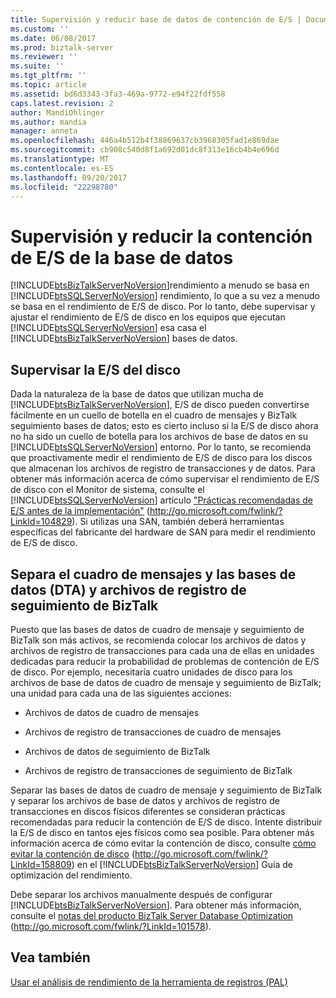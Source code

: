 ```yaml
---
title: Supervisión y reducir base de datos de contención de E/S | Documentos de Microsoft
ms.custom: ''
ms.date: 06/08/2017
ms.prod: biztalk-server
ms.reviewer: ''
ms.suite: ''
ms.tgt_pltfrm: ''
ms.topic: article
ms.assetid: bd6d3343-3fa3-469a-9772-e94f22fdf558
caps.latest.revision: 2
author: MandiOhlinger
ms.author: mandia
manager: anneta
ms.openlocfilehash: 446a4b512b4f38869637cb3968305fad1e869dae
ms.sourcegitcommit: cb908c540d8f1a692d01dc8f313e16cb4b4e696d
ms.translationtype: MT
ms.contentlocale: es-ES
ms.lasthandoff: 09/20/2017
ms.locfileid: "22298780"
---
```

# <a name="monitoring-and-reducing-database-io-contention"></a>Supervisión y reducir la contención de E/S de la base de datos
[!INCLUDE[btsBizTalkServerNoVersion](../includes/btsbiztalkservernoversion-md.md)]rendimiento a menudo se basa en [!INCLUDE[btsSQLServerNoVersion](../includes/btssqlservernoversion-md.md)] rendimiento, lo que a su vez a menudo se basa en el rendimiento de E/S de disco. Por lo tanto, debe supervisar y ajustar el rendimiento de E/S de disco en los equipos que ejecutan [!INCLUDE[btsSQLServerNoVersion](../includes/btssqlservernoversion-md.md)] esa casa el [!INCLUDE[btsBizTalkServerNoVersion](../includes/btsbiztalkservernoversion-md.md)] bases de datos.  
  
## <a name="monitoring-disk-io"></a>Supervisar la E/S del disco  
 Dada la naturaleza de la base de datos que utilizan mucha de [!INCLUDE[btsBizTalkServerNoVersion](../includes/btsbiztalkservernoversion-md.md)], E/S de disco pueden convertirse fácilmente en un cuello de botella en el cuadro de mensajes y BizTalk seguimiento bases de datos; esto es cierto incluso si la E/S de disco ahora no ha sido un cuello de botella para los archivos de base de datos en su [!INCLUDE[btsSQLServerNoVersion](../includes/btssqlservernoversion-md.md)] entorno. Por lo tanto, se recomienda que proactivamente medir el rendimiento de E/S de disco para los discos que almacenan los archivos de registro de transacciones y de datos. Para obtener más información acerca de cómo supervisar el rendimiento de E/S de disco con el Monitor de sistema, consulte el [!INCLUDE[btsSQLServerNoVersion](../includes/btssqlservernoversion-md.md)] artículo ["Prácticas recomendadas de E/S antes de la implementación"](http://go.microsoft.com/fwlink/?LinkId=104829) (http://go.microsoft.com/fwlink/?LinkId=104829). Si utilizas una SAN, también deberá herramientas específicas del fabricante del hardware de SAN para medir el rendimiento de E/S de disco.  
  
## <a name="separating-the-messagebox-and-biztalk-tracking-dta-databases-and-log-files"></a>Separa el cuadro de mensajes y las bases de datos (DTA) y archivos de registro de seguimiento de BizTalk  
 Puesto que las bases de datos de cuadro de mensaje y seguimiento de BizTalk son más activos, se recomienda colocar los archivos de datos y archivos de registro de transacciones para cada una de ellas en unidades dedicadas para reducir la probabilidad de problemas de contención de E/S de disco. Por ejemplo, necesitaría cuatro unidades de disco para los archivos de base de datos de cuadro de mensaje y seguimiento de BizTalk; una unidad para cada una de las siguientes acciones:  
  
-   Archivos de datos de cuadro de mensajes  
  
-   Archivos de registro de transacciones de cuadro de mensajes  
  
-   Archivos de datos de seguimiento de BizTalk  
  
-   Archivos de registro de transacciones de seguimiento de BizTalk  
  
 Separar las bases de datos de cuadro de mensaje y seguimiento de BizTalk y separar los archivos de base de datos y archivos de registro de transacciones en discos físicos diferentes se consideran prácticas recomendadas para reducir la contención de E/S de disco. Intente distribuir la E/S de disco en tantos ejes físicos como sea posible. Para obtener más información acerca de cómo evitar la contención de disco, consulte [cómo evitar la contención de disco](http://go.microsoft.com/fwlink/?LinkId=158809) (http://go.microsoft.com/fwlink/?LinkId=158809) en el [!INCLUDE[btsBizTalkServerNoVersion](../includes/btsbiztalkservernoversion-md.md)] Guía de optimización del rendimiento.  
  
 Debe separar los archivos manualmente después de configurar [!INCLUDE[btsBizTalkServerNoVersion](../includes/btsbiztalkservernoversion-md.md)]. Para obtener más información, consulte el [notas del producto BizTalk Server Database Optimization](http://go.microsoft.com/fwlink/?LinkId=101578) (http://go.microsoft.com/fwlink/?LinkId=101578).  
  
## <a name="see-also"></a>Vea también  
 [Usar el análisis de rendimiento de la herramienta de registros (PAL)](../technical-guides/using-the-performance-analysis-of-logs-pal-tool.md)